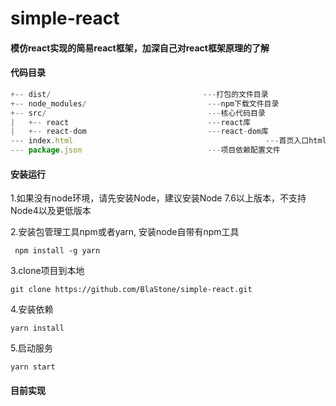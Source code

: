 # simple-react

#### 模仿react实现的简易react框架，加深自己对react框架原理的了解

#### 代码目录
```js
+-- dist/                                  ---打包的文件目录
+-- node_modules/                           ---npm下载文件目录
+-- src/                                    ---核心代码目录
|   +-- react                               ---react库
|   +-- react-dom                           ---react-dom库
--- index.html							                 ---首页入口html文件
--- package.json                            ---项目依赖配置文件
```

#### 安装运行
1.如果没有node环境，请先安装Node，建议安装Node 7.6以上版本，不支持Node4以及更低版本

2.安装包管理工具npm或者yarn, 安装node自带有npm工具
 ```
  npm install -g yarn
 ```
3.clone项目到本地
 ```
 git clone https://github.com/BlaStone/simple-react.git
 ```
4.安装依赖
 ```
 yarn install
 ```
5.启动服务
 ```
 yarn start
 ```

#### 目前实现
